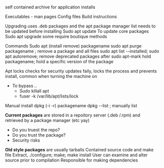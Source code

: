 self contained  archive for application installs

Executables -
man pages
Config files
Build instructions

Upgrading
uses .deb packages and the apt package manager
	list needs to be updated before installing
		Sudo apt update
	To update core packages
		Sudo apt upgrade
some require boutique methods

Commands
Sudo apt (install remove) packagename
sudo apt purge packagename ; remove a package and all files
sudo apt list --installed;
sudo apt autoremove; remove deprecated packages after 
sudo apt-mark hold packagename; hold a specific version of the package

Apt locks
checks for security updates faily, locks the process and prevents install, common when turning the machine on
- To bypass ..
	- Sudo killall apt
	- fuser -k /var/lib/apt/lists/lock

Manual install
dpkg (-i -r) packagename
dpkg --list ; manually list

**Current packages** are stored in a repoitory server (.deb /.rpm) and retrieved by a package manager (etc yay)
- Do you truest the repo?
- Do you trust the package?
- Security risks

**Old style packages** are usually tarballs
	Contained source code and make file
	Extract, ./configure; make; make install
User can examine and alter source prior to compilation
	Responsible for making dependencies

